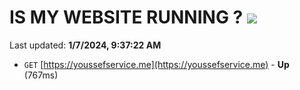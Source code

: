 # IS MY WEBSITE RUNNING ? [![](https://img.shields.io/static/v1?label=Sponsor&message=%E2%9D%A4&logo=GitHub&color=%23fe8e86)](https://github.com/sponsors/<username>)

Last updated: **1/7/2024, 9:37:22 AM**

- `GET` [https://youssefservice.me](https://youssefservice.me) - **Up** (767ms)
